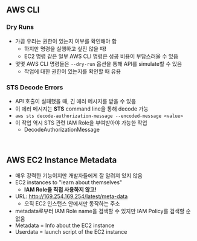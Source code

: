 ## AWS CLI

### Dry Runs

- 가끔 우리는 권한이 있는지 여부를 확인해야 함
  - 하지만 명령을 실행하고 싶진 않을 때!
  - EC2 명령 같은 일부 AWS CLI 명령은 성공 비용이 부담스러울 수 있음
- 몇몇 AWS CLI 명령들은 `--dry-run` 옵션을 통해 API를 simulate할 수 있음
  - 작업에 대한 권한이 있는지를 확인할 때 유용

### STS Decode Errors

- API 호출이 실패했을 때, 긴 에러 메시지를 받을 수 있음
- 이 에러 메시지는 **STS** command line을 통해 decode 가능
- `aws sts decode-authorization-message --encoded-message <value>`
- 이 작업 역시 STS 관련 IAM Role을 부여받아야 가능한 작업
  - DecodeAuthorizationMessage

<br>

## AWS EC2 Instance Metadata

- 매우 강력한 기능이지만 개발자들에게 잘 알려져 있지 않음
- EC2 instances to "learn about themselves"
  - **IAM Role을 직접 사용하지 않고!**
- URL: http://169.254.169.254/latest/meta-data
  - 오직 EC2 인스턴스 안에서만 동작하는 주소
- metadata로부터 IAM Role name을 검색할 수 있지만 IAM Policy를 검색할 순 없음
- Metadata = Info about the EC2 instance
- Userdata = launch script of the EC2 instance

